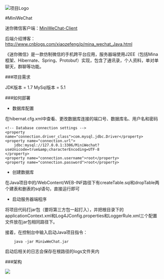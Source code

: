 ![项目Logo](http://images.cnblogs.com/cnblogs_com/xiaozefeng/686123/o_Logo.png)


#MiniWeChat

迷你微信客户端：[MiniWeChat-Client](https://github.com/MrNerverDie/MiniWeChat-Client)

后端介绍博客：http://www.cnblogs.com/xiaozefeng/p/mina_wechat_Java.html

《迷你微信》是一款仿制微信的手机跨平台应用，服务器端使用J2EE（包括Mina框架、Hibernate、Spring、Protobuf）实现，包含了通讯录，个人资料，单对单聊天，群聊等功能。

###项目需求

JDK版本 = 1.7 MySql版本 = 5.1 

###如何部署

- 数据库配置

在hibernat.cfg.xml中查看、更改数据库连接的端口号、数据库名、用户名和密码
```
<!-- Database connection settings -->
<property name="connection.driver_class">com.mysql.jdbc.Driver</property>
<property name="connection.url">
	jdbc:mysql://127.0.0.1:3306/MiniWechat?useUnicode=true&amp;characterEncoding=UTF-8
</property>
<property name="connection.username">root</property>
<property name="connection.password">root</property>
```
- 创建数据库

在Java项目中的/WebContent/WEB-INF路径下有createTable.sql和dropTable两个建表和删表的sql语句，直接运行即可

- 启动服务器端程序

将项目代码打jar包（要将第三方包一起打入），并把根目录下的applicationContext.xml和Log4JConfig.properties和LoggerRule.xml三个配置文件放在jar包相同路径下。

接着，在控制台中输入启动Java项目指令：

```
	java -jar MiniwWeChat.jar
```

启动后相关的日志会保存在根路径的logs文件夹内

###架构

![](http://7xiwp6.com1.z0.glb.clouddn.com/服务器主体架构.png)

[1]: https://github.com/MrNerverDie/MiniWeChat-Client
